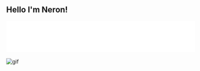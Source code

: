 ## Hello I'm Neron!

<div align="center">
    <img src="./test.svg?t=5" alt="css-in-readme">
</div>

![gif](https://media.giphy.com/media/3oKIPnAiaMCws8nOsE/giphy.gif)


